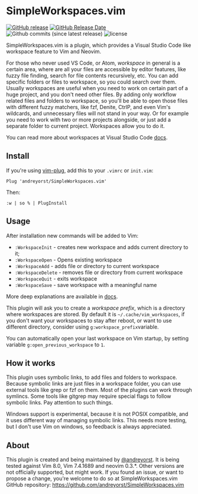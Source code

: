 # SimpleWorkspaces.vim

[![GitHub release](https://img.shields.io/github/release/andreyorst/simpleworkspaces.vim.svg)](https://github.com/andreyorst/SimpleWorkspaces.vim/releases)
[![GitHub Release Date](https://img.shields.io/github/release-date/andreyorst/simpleworkspaces.vim.svg)](https://github.com/andreyorst/simpleworkspaces.vim/releases)
![Github commits (since latest release)](https://img.shields.io/github/commits-since/andreyorst/simpleworkspaces.vim/latest.svg)
![license](https://img.shields.io/github/license/andreyorst/simpleworkspaces.vim.svg)

SimpleWorkspaces.vim is a plugin, which  provides  a  Visual  Studio  Code  like
workspace feature to Vim and Neovim.

For those who never used VS Code, or Atom, *workspace* in general is  a  certain
area, where are all your files are accessible by  editor  features,  like  fuzzy
file finding, search for file contents recursively, etc. You  can  add  specific
folders or files to workspace, so you could search over them. Usually workspaces 
are useful when you need to work on certain part of  a  huge  project,  and  you
don't need other files.  By adding only workflow related files  and  folders  to
workspace, so you'll be able to open those files with different fuzzy  matchers,
like fzf, Denite, CtrlP, and even Vim's wildcards, and  unnecessary  files  will
not stand in your way. Or for example you need to work with two or more projects
alongside, or just add a separate folder to current project.   Workspaces  allow
you to do it.

You   can   read   more    about    workspaces    at    Visual    Studio    Code
[docs](https://code.visualstudio.com/docs/editor/multi-root-workspaces).

## Install

If you're using [vim-plug](https://github.com/junegunn/vim-plug),  add  this  to
your `.vimrc` or `init.vim`:

```vim
Plug 'andreyorst/SimpleWorkspaces.vim'
```

Then:

```vim
:w | so % | PlugInstall
```

## Usage

After installation new commands will be added to Vim:

- `:WorkspaceInit`   - creates new workspace and adds current directory to it;
- `:WorkspaceOpen`   - Opens existing workspace
- `:WorkspaceAdd`    - adds file or directory to current workspace
- `:WorkspaceDelete` - removes file or directory from current workspace
- `:WorkspaceQuit`   - exits workspace
- `:WorkspaceSave`   - save workspace with a meaningful name

More deep explanations are available in [docs](https://github.com/andreyorst/SimpleWorkspaces.vim/blob/master/doc/SimpleWorkspaces.txt).

This plugin will ask you to create a *workspace prefix*, which  is  a  directory
where workspaces are stored.  By default it is `~/.cache/vim_workspaces`, if you
don't want your workspaces to stay  after  reboot,  or  want  to  use  different
directory, consider using `g:workspace_prefix`variable.

You can automatically open your last workspace on Vim startup, by setting
variable `g:open_previous_workspace` to `1`.

## How it works

This plugin uses symbolic links, to add files and folders to workspace.  Because
symbolic links are just files in a workspace folder, you can use external  tools
like grep or fzf on them.  Most of the plugins can work through symlincs.   Some
tools like gitgrep may require special flags  to  follow  symbolic  links.   Pay
attention to such things.

Windows support is experimental, because it is not POSIX compatible, and it uses
different way of managing symbolic links.  This needs more testing, but I  don't
use Vim on windows, so feedback is always appreciated.

## About

This plugin is created and being maintained by
[@andreyorst](https://GitHub.com/andreyorst).
It is being tested against Vim 8.0, Vim 7.4.1689 and neovim 0.3.\*. Other versions
are not officially supported, but might work.  If you found an issue, or want to
propose a change,  you're  welcome  to  do  so  at  SimpleWorkspaces.vim  GitHub
repository: https://github.com/andreyorst/SimpleWorkspaces.vim
